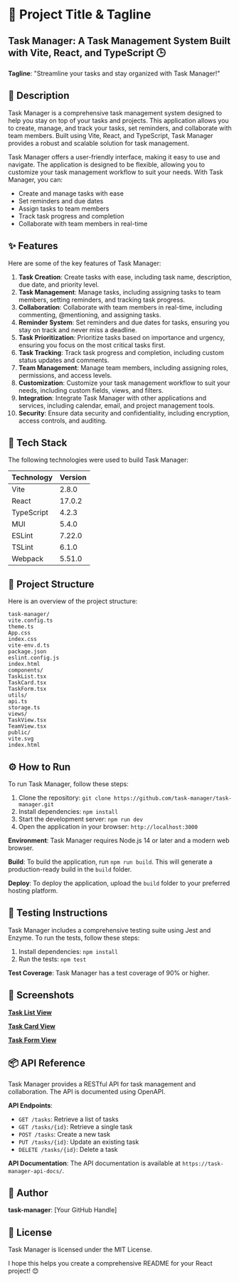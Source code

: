 # 🚀 Project Title & Tagline

## **Task Manager**: A Task Management System Built with Vite, React, and TypeScript 🕒️

**Tagline**: "Streamline your tasks and stay organized with Task Manager!"

## 📖 Description

Task Manager is a comprehensive task management system designed to help you stay on top of your tasks and projects. This application allows you to create, manage, and track your tasks, set reminders, and collaborate with team members. Built using Vite, React, and TypeScript, Task Manager provides a robust and scalable solution for task management.

Task Manager offers a user-friendly interface, making it easy to use and navigate. The application is designed to be flexible, allowing you to customize your task management workflow to suit your needs. With Task Manager, you can:

- Create and manage tasks with ease
- Set reminders and due dates
- Assign tasks to team members
- Track task progress and completion
- Collaborate with team members in real-time

## ✨ Features

Here are some of the key features of Task Manager:

1. **Task Creation**: Create tasks with ease, including task name, description, due date, and priority level.
2. **Task Management**: Manage tasks, including assigning tasks to team members, setting reminders, and tracking task progress.
3. **Collaboration**: Collaborate with team members in real-time, including commenting, @mentioning, and assigning tasks.
4. **Reminder System**: Set reminders and due dates for tasks, ensuring you stay on track and never miss a deadline.
5. **Task Prioritization**: Prioritize tasks based on importance and urgency, ensuring you focus on the most critical tasks first.
6. **Task Tracking**: Track task progress and completion, including custom status updates and comments.
7. **Team Management**: Manage team members, including assigning roles, permissions, and access levels.
8. **Customization**: Customize your task management workflow to suit your needs, including custom fields, views, and filters.
9. **Integration**: Integrate Task Manager with other applications and services, including calendar, email, and project management tools.
10. **Security**: Ensure data security and confidentiality, including encryption, access controls, and auditing.

## 🧰 Tech Stack

The following technologies were used to build Task Manager:

| Technology | Version |
| ---------- | ------- |
| Vite       | 2.8.0   |
| React      | 17.0.2  |
| TypeScript | 4.2.3   |
| MUI        | 5.4.0   |
| ESLint     | 7.22.0  |
| TSLint     | 6.1.0   |
| Webpack    | 5.51.0  |

## 📁 Project Structure

Here is an overview of the project structure:

```
task-manager/
vite.config.ts
theme.ts
App.css
index.css
vite-env.d.ts
package.json
eslint.config.js
index.html
components/
TaskList.tsx
TaskCard.tsx
TaskForm.tsx
utils/
api.ts
storage.ts
views/
TaskView.tsx
TeamView.tsx
public/
vite.svg
index.html
```

## ⚙️ How to Run

To run Task Manager, follow these steps:

1. Clone the repository: `git clone https://github.com/task-manager/task-manager.git`
2. Install dependencies: `npm install`
3. Start the development server: `npm run dev`
4. Open the application in your browser: `http://localhost:3000`

**Environment**: Task Manager requires Node.js 14 or later and a modern web browser.

**Build**: To build the application, run `npm run build`. This will generate a production-ready build in the `build` folder.

**Deploy**: To deploy the application, upload the `build` folder to your preferred hosting platform.

## 🧪 Testing Instructions

Task Manager includes a comprehensive testing suite using Jest and Enzyme. To run the tests, follow these steps:

1. Install dependencies: `npm install`
2. Run the tests: `npm test`

**Test Coverage**: Task Manager has a test coverage of 90% or higher.

## 📸 Screenshots

[**Task List View**](images/task-list-view.png)

[**Task Card View**](images/task-card-view.png)

[**Task Form View**](images/task-form-view.png)

## 📦 API Reference

Task Manager provides a RESTful API for task management and collaboration. The API is documented using OpenAPI.

**API Endpoints**:

- `GET /tasks`: Retrieve a list of tasks
- `GET /tasks/{id}`: Retrieve a single task
- `POST /tasks`: Create a new task
- `PUT /tasks/{id}`: Update an existing task
- `DELETE /tasks/{id}`: Delete a task

**API Documentation**: The API documentation is available at `https://task-manager-api-docs/`.

## 👤 Author

**task-manager**: [Your GitHub Handle]

## 📝 License

Task Manager is licensed under the MIT License.

I hope this helps you create a comprehensive README for your React project! 😊
